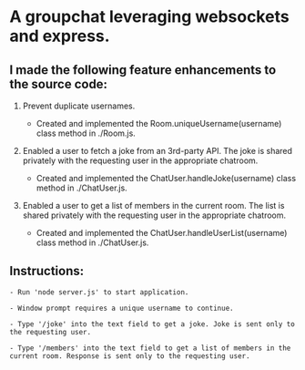 # A groupchat leveraging websockets and express.

## I made the following feature enhancements to the source code:

1. Prevent duplicate usernames.

   - Created and implemented the Room.uniqueUsername(username) class method in ./Room.js.

2. Enabled a user to fetch a joke from an 3rd-party API. The joke is shared privately with the requesting user in the appropriate chatroom.

   - Created and implemented the ChatUser.handleJoke(username) class method in ./ChatUser.js.

3. Enabled a user to get a list of members in the current room. The list is shared privately with the requesting user in the appropriate chatroom.

   - Created and implemented the ChatUser.handleUserList(username) class method in ./ChatUser.js.

## Instructions:

    - Run 'node server.js' to start application.

    - Window prompt requires a unique username to continue.

    - Type '/joke' into the text field to get a joke. Joke is sent only to the requesting user.

    - Type '/members' into the text field to get a list of members in the current room. Response is sent only to the requesting user.
